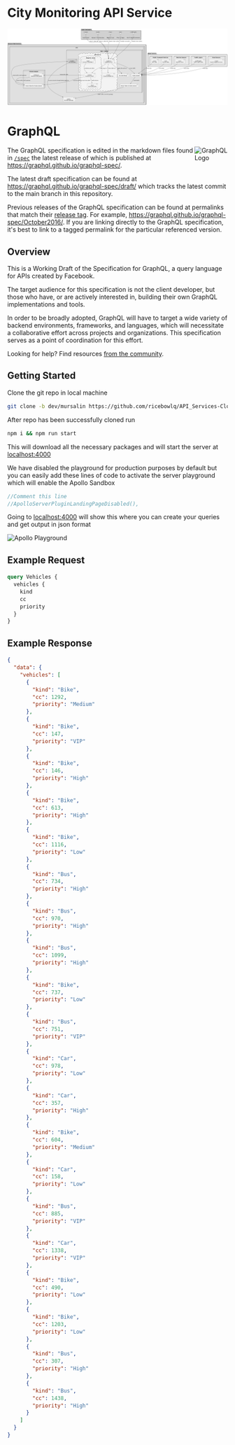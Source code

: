 # City Monitoring API Service
![Alt text](<Documentation/System Design.png>)

# GraphQL

<img alt="GraphQL Logo" align="right" src="https://graphql.org/img/logo.svg" width="15%" />

The GraphQL specification is edited in the markdown files found in
[`/spec`](./spec) the latest release of which is published at
https://graphql.github.io/graphql-spec/.

The latest draft specification can be found at
https://graphql.github.io/graphql-spec/draft/ which tracks the latest commit to
the main branch in this repository.

Previous releases of the GraphQL specification can be found at permalinks that
match their [release tag](https://github.com/graphql/graphql-spec/releases). For
example, https://graphql.github.io/graphql-spec/October2016/. If you are linking
directly to the GraphQL specification, it's best to link to a tagged permalink
for the particular referenced version.

## Overview

This is a Working Draft of the Specification for GraphQL, a query language for
APIs created by Facebook.

The target audience for this specification is not the client developer, but
those who have, or are actively interested in, building their own GraphQL
implementations and tools.

In order to be broadly adopted, GraphQL will have to target a wide variety of
backend environments, frameworks, and languages, which will necessitate a
collaborative effort across projects and organizations. This specification
serves as a point of coordination for this effort.

Looking for help? Find resources
[from the community](https://graphql.org/community/).

## Getting Started

Clone the git repo in local machine

```bash
git clone -b dev/mursalin https://github.com/ricebowlq/API_Services-Cloud-Computing.git
```

After repo has been successfully cloned run 
```bash
npm i && npm run start
```
This will download all the necessary packages and will start the server at [localhost:4000](http://localhost:4000/)

We have disabled the playground for production purposes by default but you can easily add these lines of code to activate the server playground which will enable the Apollo Sandbox

```typescript
//Comment this line
//ApolloServerPluginLandingPageDisabled(),
```

Going to [localhost:4000](http://localhost:4000/) will show this where you can create your queries and get output in json format

![Apollo Playground](/path/to/image.png "Text to show on mouseover")

## Example Request

```graphql
query Vehicles {
  vehicles {
    kind
    cc
    priority
  }
}
```

## Example Response
```json
{
  "data": {
    "vehicles": [
      {
        "kind": "Bike",
        "cc": 1292,
        "priority": "Medium"
      },
      {
        "kind": "Bike",
        "cc": 147,
        "priority": "VIP"
      },
      {
        "kind": "Bike",
        "cc": 146,
        "priority": "High"
      },
      {
        "kind": "Bike",
        "cc": 613,
        "priority": "High"
      },
      {
        "kind": "Bike",
        "cc": 1116,
        "priority": "Low"
      },
      {
        "kind": "Bus",
        "cc": 734,
        "priority": "High"
      },
      {
        "kind": "Bus",
        "cc": 970,
        "priority": "High"
      },
      {
        "kind": "Bus",
        "cc": 1099,
        "priority": "High"
      },
      {
        "kind": "Bike",
        "cc": 737,
        "priority": "Low"
      },
      {
        "kind": "Bus",
        "cc": 751,
        "priority": "VIP"
      },
      {
        "kind": "Car",
        "cc": 978,
        "priority": "Low"
      },
      {
        "kind": "Car",
        "cc": 357,
        "priority": "High"
      },
      {
        "kind": "Bike",
        "cc": 604,
        "priority": "Medium"
      },
      {
        "kind": "Car",
        "cc": 158,
        "priority": "Low"
      },
      {
        "kind": "Bus",
        "cc": 885,
        "priority": "VIP"
      },
      {
        "kind": "Car",
        "cc": 1338,
        "priority": "VIP"
      },
      {
        "kind": "Bike",
        "cc": 490,
        "priority": "Low"
      },
      {
        "kind": "Bike",
        "cc": 1203,
        "priority": "Low"
      },
      {
        "kind": "Bus",
        "cc": 307,
        "priority": "High"
      },
      {
        "kind": "Bus",
        "cc": 1438,
        "priority": "High"
      }
    ]
  }
}
```
